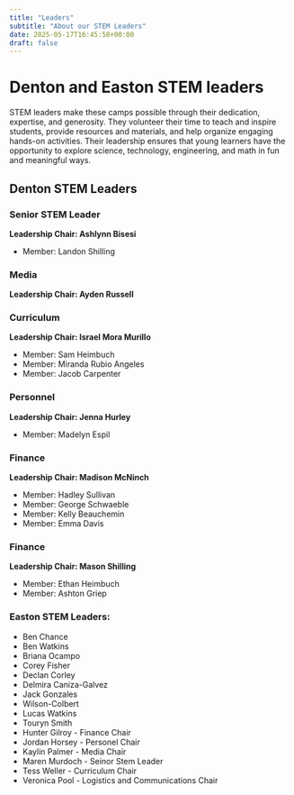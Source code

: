 ```yaml
---
title: "Leaders"
subtitle: "About our STEM Leaders"
date: 2025-05-17T16:45:58+00:00
draft: false
---
```


# Denton and Easton STEM leaders

STEM leaders make these camps possible through their dedication, expertise, and generosity. They volunteer their time to teach and inspire students, provide resources and materials, and help organize engaging hands-on activities. Their leadership ensures that young learners have the opportunity to explore science, technology, engineering, and math in fun and meaningful ways.

## Denton STEM Leaders

### Senior STEM Leader
**Leadership Chair: Ashlynn Bisesi**
- Member: Landon Shilling


### Media
**Leadership Chair: Ayden Russell**


### Curriculum
**Leadership Chair: Israel Mora Murillo**
- Member: Sam Heimbuch
- Member: Miranda Rubio Angeles 
- Member: Jacob Carpenter


### Personnel
**Leadership Chair: Jenna Hurley**
- Member: Madelyn Espil


### Finance 
**Leadership Chair: Madison McNinch**
- Member: Hadley Sullivan
- Member: George Schwaeble
- Member: Kelly Beauchemin
- Member: Emma Davis


### Finance 
**Leadership Chair: Mason Shilling**
- Member: Ethan Heimbuch
- Member: Ashton Griep







### Easton STEM Leaders:
- Ben Chance
- Ben Watkins
- Briana Ocampo
- Corey Fisher
- Declan Corley
- Delmira Caniza-Galvez
- Jack Gonzales
- Wilson-Colbert
- Lucas Watkins
- Touryn Smith
- Hunter Gilroy - Finance Chair
- Jordan Horsey - Personel Chair
- Kaylin Palmer - Media Chair
- Maren Murdoch - Seinor Stem Leader
- Tess Weller - Curriculum Chair
- Veronica Pool - Logistics and Communications Chair
